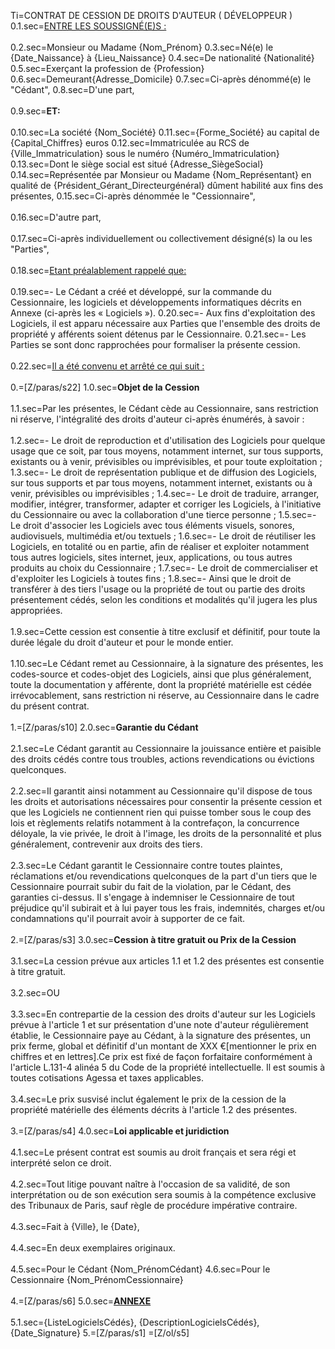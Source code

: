 Ti=CONTRAT DE CESSION DE DROITS D'AUTEUR ( DÉVELOPPEUR )
0.1.sec=<u>ENTRE LES SOUSSIGNÉ(E)S :</u><br><br>
0.2.sec=Monsieur ou Madame {Nom_Prénom}
0.3.sec=Né(e) le {Date_Naissance} à {Lieu_Naissance}
0.4.sec=De nationalité {Nationalité}
0.5.sec=Exerçant la profession de {Profession}
0.6.sec=Demeurant{Adresse_Domicile}
0.7.sec=Ci-après dénommé(e) le "Cédant",
0.8.sec=D'une part,<br><br>
0.9.sec=<b>ET:</b><br><br>
0.10.sec=La société {Nom_Société}
0.11.sec={Forme_Société} au capital de {Capital_Chiffres} euros
0.12.sec=Immatriculée au RCS de {Ville_Immatriculation} sous le numéro {Numéro_Immatriculation}
0.13.sec=Dont le siège social est situé {Adresse_SiègeSocial}
0.14.sec=Représentée par Monsieur ou Madame {Nom_Représentant} en qualité de {Président_Gérant_Directeurgénéral} dûment habilité aux fins des présentes, 
0.15.sec=Ci-après dénommée le "Cessionnaire",<br><br>
0.16.sec=D'autre part,<br><br>
0.17.sec=Ci-après individuellement ou collectivement désigné(s) la ou les "Parties",<br><br>
0.18.sec=<u>Etant préalablement rappelé que:</u><br><br>
0.19.sec=- Le Cédant a créé et développé, sur la commande du Cessionnaire, les logiciels et développements informatiques décrits en Annexe (ci-après les « Logiciels »).
0.20.sec=- Aux fins d'exploitation des Logiciels, il est apparu nécessaire aux Parties que l'ensemble des droits de propriété y afférents soient détenus par le Cessionnaire.
0.21.sec=- Les Parties se sont donc rapprochées pour formaliser la présente cession.<br><br>
0.22.sec=<u>Il a été convenu et arrêté ce qui suit :</u><br><br>
0.=[Z/paras/s22]
1.0.sec=<b>Objet de la Cession</b><br><br>
1.1.sec=Par les présentes, le Cédant cède au Cessionnaire, sans restriction ni réserve, l'intégralité des droits d'auteur ci-après énumérés, à savoir :<br><br>
1.2.sec=- Le droit de reproduction et d'utilisation des Logiciels pour quelque usage que ce soit, par tous moyens, notamment internet, sur tous supports, existants ou à venir, prévisibles ou imprévisibles, et pour toute exploitation ;
1.3.sec=- Le droit de représentation publique et de diffusion des Logiciels, sur tous supports et par tous moyens, notamment internet, existants ou à venir, prévisibles ou imprévisibles ;
1.4.sec=- Le droit de traduire, arranger, modifier, intégrer, transformer, adapter et corriger les Logiciels, à l'initiative du Cessionnaire ou avec la collaboration d'une tierce personne ;
1.5.sec=- Le droit d'associer les Logiciels avec tous éléments visuels, sonores, audiovisuels, multimédia et/ou textuels ;
1.6.sec=- Le droit de réutiliser les Logiciels, en totalité ou en partie, afin de réaliser et exploiter notamment tous autres logiciels, sites internet, jeux, applications, ou tous autres produits au choix du Cessionnaire ;
1.7.sec=- Le droit de commercialiser et d'exploiter les Logiciels à toutes fins ;
1.8.sec=- Ainsi que le droit de transférer à des tiers l'usage ou la propriété de tout ou partie des droits présentement cédés, selon les conditions et modalités qu'il jugera les plus appropriées.<br><br>
1.9.sec=Cette cession est consentie à titre exclusif et définitif, pour toute la durée légale du droit d'auteur et pour le monde entier.<br><br>
1.10.sec=Le Cédant remet au Cessionnaire, à la signature des présentes, les codes-source et codes-objet des Logiciels, ainsi que plus généralement, toute la documentation y afférente, dont la propriété matérielle est cédée irrévocablement, sans restriction ni réserve, au Cessionnaire dans le cadre du présent contrat.<br><br>
1.=[Z/paras/s10]
2.0.sec=<b>Garantie du Cédant</b><br><br>
2.1.sec=Le Cédant garantit au Cessionnaire la jouissance entière et paisible des droits cédés contre tous troubles, actions revendications ou évictions quelconques.<br><br>
2.2.sec=Il garantit ainsi notamment au Cessionnaire qu'il dispose de tous les droits et autorisations nécessaires pour consentir la présente cession et que les Logiciels ne contiennent rien qui puisse tomber sous le coup des lois et règlements relatifs notamment à la contrefaçon, la concurrence déloyale, la vie privée, le droit à l'image, les droits de la personnalité et plus généralement, contrevenir aux droits des tiers.<br><br>
2.3.sec=Le Cédant garantit le Cessionnaire contre toutes plaintes, réclamations et/ou revendications quelconques de la part d'un tiers que le Cessionnaire pourrait subir du fait de la violation, par le Cédant, des garanties ci-dessus. Il s'engage à indemniser le Cessionnaire de tout préjudice qu'il subirait et à lui payer tous les frais, indemnités, charges et/ou condamnations qu'il pourrait avoir à supporter de ce fait.<br><br>
2.=[Z/paras/s3]
3.0.sec=<b>Cession à titre gratuit ou Prix de la Cession</b><br><br>
3.1.sec=La cession prévue aux articles 1.1 et 1.2 des présentes est consentie à titre gratuit.<br><br>
3.2.sec=OU<br><br>
3.3.sec=En contrepartie de la cession des droits d'auteur sur les Logiciels prévue à l'article 1 et sur présentation d'une note d'auteur régulièrement établie, le Cessionnaire paye au Cédant, à la signature des présentes, un prix ferme, global et définitif d'un montant de XXX €[mentionner le prix en chiffres et en lettres].Ce prix est fixé de façon forfaitaire conformément à l'article L.131-4 alinéa 5 du Code de la propriété intellectuelle. Il est soumis à toutes cotisations Agessa et taxes applicables.<br><br>
3.4.sec=Le prix susvisé inclut également le prix de la cession de la propriété matérielle des éléments décrits à l'article 1.2 des présentes.<br><br>
3.=[Z/paras/s4]
4.0.sec=<b>Loi applicable et juridiction</b><br><br>
4.1.sec=Le présent contrat est soumis au droit français et sera régi et interprété selon ce droit.<br><br>
4.2.sec=Tout litige pouvant naître à l'occasion de sa validité, de son interprétation ou de son exécution sera soumis à la compétence exclusive des Tribunaux de Paris, sauf règle de procédure impérative contraire.<br><br>
4.3.sec=Fait à {Ville}, le {Date},<br><br>
4.4.sec=En deux exemplaires originaux.<br><br>
4.5.sec=Pour le Cédant {Nom_PrénomCédant}
4.6.sec=Pour le Cessionnaire {Nom_PrénomCessionnaire}<br><br>
4.=[Z/paras/s6]
5.0.sec=<u><b>ANNEXE</u></b><br><br>
5.1.sec={ListeLogicielsCédés}, {DescriptionLogicielsCédés}, {Date_Signature}
5.=[Z/paras/s1]
=[Z/ol/s5]  
